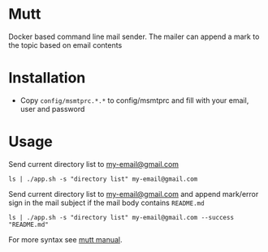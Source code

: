 # Mutt
Docker based command line mail sender. The mailer can append a mark to the topic based on email contents

# Installation
* Copy `config/msmtprc.*.*` to config/msmtprc and fill with your email, user and password 

# Usage
Send current directory list to my-email@gmail.com
```
ls | ./app.sh -s "directory list" my-email@gmail.com
```
Send current directory list to my-email@gmail.com and append mark/error sign in the mail subject if the mail body contains `README.md`
```
ls | ./app.sh -s "directory list" my-email@gmail.com --success "README.md"
```

For more syntax see [mutt manual](https://linux.die.net/man/1/mutt).
